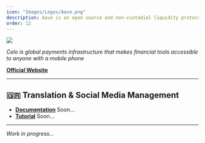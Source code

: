 ```yaml
---
icon: "Images/Logos/Aave.png"
description: Aave is an open source and non-custodial liquidity protocol for earning interest on deposits and borrowing assets.
order: 12
---
```


![](../Images/Covers/Aave.png)

_Celo is global payments infrastructure that makes financial tools accessible to anyone with a mobile phone_

[**Official Website**](https://celo.org/)

---

## 🇬🇷 Translation & Social Media Management

- [**Documentation**]() Soon...
- [**Tutorial**]() Soon...

---

_Work in progress..._
